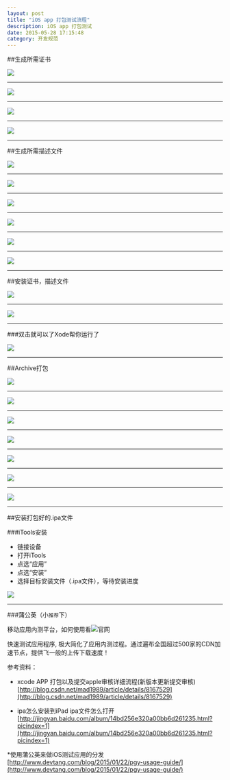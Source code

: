 ```yaml
---
layout: post
title: "iOS app 打包测试流程"
description: iOS app 打包测试
date: 2015-05-28 17:15:48
category: 开发规范
---
```


##生成所需证书

![](/images/packagetest/dbzs01.png)

------

![](/images/packagetest/dbzs02.png)

-----

![](/images/packagetest/dbzs03.png)

-----

![](/images/packagetest/dbzs04.png)

-----

##生成所需描述文件

![](/images/packagetest/adhocmswj00.png)

----

![](/images/packagetest/adhocmswj01.png)

----

![](/images/packagetest/adhocmswj02.png)

----

![](/images/packagetest/adhocmswj03.png)

-----

![](/images/packagetest/adhocmswj04.png)

----

![](/images/packagetest/adhocmswj05.png)

----

##安装证书，描述文件


![](/images/packagetest/azzs01.png)

----

![](/images/packagetest/azzs02.png)

----

###双击就可以了Xode帮你运行了

![](/images/packagetest/azzs03.png)

----

##Archive打包

![](/images/packagetest/archive00.png)

----

![](/images/packagetest/archive01.png)

----

![](/images/packagetest/archive02.png)

----

![](/images/packagetest/archive03.png)

----

![](/images/packagetest/archive04.png)

----

![](/images/packagetest/archive05.png)

----
![](/images/packagetest/archive06.png)

----

##安装打包好的.ipa文件

###iTools安装

* 链接设备
* 打开iTools
* 点选“应用”
* 点选“安装”
* 选择目标安装文件（.ipa文件），等待安装进度

![](/images/packagetest/azipa01.png)

----

###蒲公英（小`推荐`下）

移动应用内测平台，如何使用看![官网](http://www.pgyer.com/)

快速测试应用程序, 极大简化了应用内测过程。通过遍布全国超过500家的CDN加速节点，提供飞一般的上传下载速度！


参考资料：

* xcode APP 打包以及提交apple审核详细流程(新版本更新提交审核) [http://blog.csdn.net/mad1989/article/details/8167529](http://blog.csdn.net/mad1989/article/details/8167529)

* ipa怎么安装到iPad ipa文件怎么打开
[http://jingyan.baidu.com/album/14bd256e320a00bb6d261235.html?picindex=1](http://jingyan.baidu.com/album/14bd256e320a00bb6d261235.html?picindex=1)

*使用蒲公英来做iOS测试应用的分发[http://www.devtang.com/blog/2015/01/22/pgy-usage-guide/](http://www.devtang.com/blog/2015/01/22/pgy-usage-guide/)


